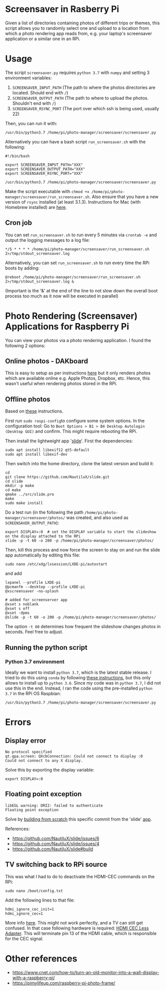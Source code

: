 # Screensaver in Rasberry Pi

Given a list of directories containing photos of different trips or themes,
this script allows you to randomly select one and upload to a location from which a 
photo rendering app reads from, e.g. your laptop's screensaver application or 
a similar one in an RPi.

# Usage

The script `screensaver.py` requires `python 3.7` with `numpy` and setting 3 environment variables:

1. `SCREENSAVER_INPUT_PATH` (The path to where the photos directories are located. Should end with `/`)
2. `SCREENSAVER_OUTPUT_PATH` (The path to where to upload the photos. Shouldn't end with `/`)
3. `SCREENSAVER_RSYNC_PORT` (The port over which ssh is being used, usually 22)

Then, you can run it with:
 
 ```
/usr/bin/python3.7 /home/pi/photo-manager/screensaver/screensaver.py
```

Alternatively you can have a bash script `run_screensaver.sh` with the following:

```
#!/bin/bash

export SCREENSAVER_INPUT_PATH="XXX" 
export SCREENSAVER_OUTPUT_PATH="XXX"
export SCREENSAVER_RSYNC_PORT="XXX"

/usr/bin/python3.7 /home/pi/photo-manager/screensaver/screensaver.py
```
Make the script executable with `chmod +x /home/pi/photo-manager/screensaver/run_screensaver.sh`. 
Also ensure that you have a new version of `rsync` installed (at least 3.1.3). 
Instructions for Mac (with Homebrew installed) are [here](https://bayton.org/2018/07/how-to-update-rsync-on-mac-os-high-sierra/).

## Cron job

You can set `run_screensaver.sh` to run every 5 minutes via `crontab -e` and output the logging messages to a log file:

```
*/5 * * * * /home/pi/photo-manager/screensaver/run_screensaver.sh 2>/tmp/stdout_screensaver.log
```

Alternatively, you can set `run_screensaver.sh` to run every time the RPi boots by adding:

```
@reboot /home/pi/photo-manager/screensaver/run_screensaver.sh 2>/tmp/stdout_screensaver.log &
```
(Important is the '&' at the end of the line to not slow down the overall boot process too much as it now will be executed in parallel)


# Photo Rendering (Screensaver) Applications for Raspberry Pi

You can view your photos via a photo rendering application. I found the following 2 options: 

## Online photos - DAKboard

This is easy to setup as per instructions [here](https://blog.dakboard.com/diy-wall-display/)
but it only renders photos which are available online e.g. Apple Photos, Dropbox, etc.
Hence, this wasn't useful when rendering photos stored in the RPi.


## Offline photos

Based on [these](https://opensource.com/article/19/2/wifi-picture-frame-raspberry-pi) instructions. 

First run `sudo raspi-config`to configure some system options. In the configuration tool:
Go to `Boot Options > B1 > B4 Desktop Autologin (Desktop GUI)` and confirm. This might require rebooting the RPi.

Then install the lightweight app '[slide](https://github.com/NautiluX/slide/releases/tag/v0.9.0)'. 
First the dependencies:

```
sudo apt install libexif12 qt5-default
sudo apt install libexif-dev
```

Then switch into the home directory, clone the latest version and build it:

```
cd
git clone https://github.com/NautiluX/slide.git
cd slide
mkdir -p make
cd make
qmake ../src/slide.pro
make
sudo make install
```

Do a test run (in the following the path `/home/pi/photo-manager/screensaver/photos/` was created, and also used as `SCREENSAVER_OUTPUT_PATH`):

```
export DISPLAY=:0  # set the DISPLAY variable to start the slideshow on the display attached to the RPi
slide -p -t 60 -o 200 -p /home/pi/photo-manager/screensaver/photos/
```
Then, kill this process and now force the screen to stay on and run the slide app automatically by editing this file:

```
sudo nano /etc/xdg/lxsession/LXDE-pi/autostart
```

and add 

```
lxpanel --profile LXDE-pi
@pcmanfm --desktop --profile LXDE-pi
@xscreensaver -no-splash

# added for screenserver app
@xset s noblank
@xset s off
@xset -dpms
@slide -p -t 60 -o 200 -p /home/pi/photo-manager/screensaver/photos/
```

The option `-t 60` determines how frequent the slideshow changes photos in seconds. Feel free to adjust. 

## Running the python script

### Python 3.7 environment

Ideally we want to install `python 3.7`, which is the latest stable release.
I tried to do this using `conda` by following [these instructions](https://stackoverflow.com/questions/39371772/how-to-install-anaconda-on-raspberry-pi-3-model-b), 
but this only allows to install up to `python 3.6`. Since my code was in `python 3.7`, I did not use this in the end.
Instead, I ran the code using the pre-installed `python 3.7` in the RPi OS Raspbian:

```
/usr/bin/python3.7 /home/pi/photo-manager/screensaver/screensaver.py
```

# Errors

## Display error

```
No protocol specified
qt.qpa.screen: QXcbConnection: Could not connect to display :0
Could not connect to any X display.
```
Solve this by exporting the display variable:

```
export DISPLAY=:0 
```

## Floating point exception

```
libEGL warning: DRI2: failed to authenticate
Floating point exception
```
Solve by [building from scratch](https://github.com/NautiluX/slide#build) this specific commit from the 'slide'
[app](https://github.com/NautiluX/slide/commit/09fc431034a9b0c3f7ce488a7a5d4fd34593afbf).

References:
- https://github.com/NautiluX/slide/issues/6
- https://github.com/NautiluX/slide/issues/4
- https://github.com/NautiluX/slide#build

## TV switching back to RPi source
 
This was what I had to do to deactivate the HDMI-CEC commands on the RPi:
```
sudo nano /boot/config.txt
```

Add the following lines to that file:
```
hdmi_ignore_cec_init=1
hdmi_ignore_cec=1
```

More info [here](https://elinux.org/RPiconfig). This might not work perfectly, and a TV can still get confused. 
In that case following hardware is required:
[HDMI CEC Less Adapter](https://www.amazon.co.uk/LINDY-HDMI-Less-Adapter-Female-Black/dp/B00DL48KVI). 
This will terminate pin 13 of the HDMI cable, which is responsible for the CEC signal.

# Other references

- https://www.cnet.com/how-to/turn-an-old-monitor-into-a-wall-display-with-a-raspberry-pi/
- https://pimylifeup.com/raspberry-pi-photo-frame/
